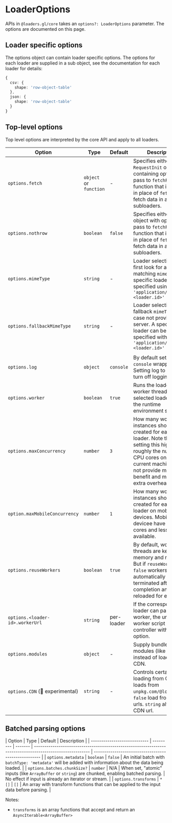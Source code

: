 # LoaderOptions

APIs in `@loaders.gl/core` takes an `options?: LoaderOptions` parameter. The options are documented on this page.

## Loader specific options

The options object can contain loader specific options. The options for each loader are supplied in a sub object,
see the documentation for each loader for details:

```typescript
{
  csv: {
    shape: 'row-object-table'
  },
  json: {
    shape: 'row-object-table'
  }
}
```

## Top-level options

Top level options are interpreted by the core API and apply to all loaders.

| Option                          | Type                   | Default    | Description                                                                                                                                                                                                       |
| ------------------------------- | ---------------------- | ---------- | ----------------------------------------------------------------------------------------------------------------------------------------------------------------------------------------------------------------- |
| `options.fetch`                 | `object` or `function` | -          | Specifies either a `RequestInit` object containing options to pass to `fetchFile`, or a function that is called in place of `fetchFile` to fetch data in any subloaders.                                          |
| `options.nothrow`               | `boolean`              | `false`    | Specifies either an object with options to pass to `fetchFile`, or a function that is called in place of `fetchFile` to fetch data in any subloaders.                                                             |
| `options.mimeType`              | `string`               | -          | Loader selection will first look for a loader matching `mimeType`. A specific loaders can be specified using `'application/x-<loader.id>'`                                                                        |
| `options.fallbackMimeType`      | `string`               | -          | Loader selection a fallback `mimeType` in case not provided by server. A specific loader can be specified with `'application/x-<loader.id>'`                                                                      |
|                                 |
| `options.log`                   | `object`               | `console`  | By default set to a `console` wrapper. Setting log to `null` will turn off logging.                                                                                                                               |
| `options.worker`                | `boolean`              | `true`     | Runs the loader on a worker thread, if the selected loader and the runtime environment support it.                                                                                                                |
| `options.maxConcurrency`        | `number`               | `3`        | How many worker instances should be created for each loader. Note that setting this higher than roughly the number CPU cores on your current machine will not provide much benefit and may create extra overhead. |
| `option.maxMobileConcurrency`   | `number`               | `1`        | How many worker instances should be created for each loader on mobile devices. Mobile devicee have fewer cores and less memory available.                                                                         |
| `options.reuseWorkers`          | `boolean`              | `true`     | By default, worker threads are kept in memory and reused. But if `reuseWorkers` is `false` workers will be automatically terminated after job completion and reloaded for each job.                               |
| `options.<loader-id>.workerUrl` | `string`               | per-loader | If the corresponding loader can parse on a worker, the url to the worker script can be controller with this option.                                                                                               |
| `options.modules`               | `object`               | -          | Supply bundled modules (like draco3d) instead of loading from CDN.                                                                                                                                                |
| `options.CDN` (🚧 experimental) | `string`               | -          | Controls certain script loading from CDN. `true` loads from `unpkg.com/@loaders.gl`. `false` load from local urls. `string` alternate CDN url.                                                                    |

## Batched parsing options

| Option                       | Type      | Default | Description                                                                                               |
| ---------------------------- | --------- | ------- | --------------------------------------------------------------------------------------------------------- | ---------------------------------------------------- |
| `options.metadata`           | `boolean` | `false` | An initial batch with `batchType: 'metadata'` will be added with information about the data being loaded. |
| `options.batches.chunkSize?` | `number`  | N/A     | When set, "atomic" inputs (like `ArrayBuffer` or `string`) are chunked, enabling batched parsing.         | No effect if input is already an iterator or stream. |
| `options.transforms`         | `*[]`     | `[]`    | An array with transform functions that can be applied to the input data before parsing.                   |

Notes:

- `transforms` is an array functions that accept and return an `AsyncIterable<ArrayBuffer>`
